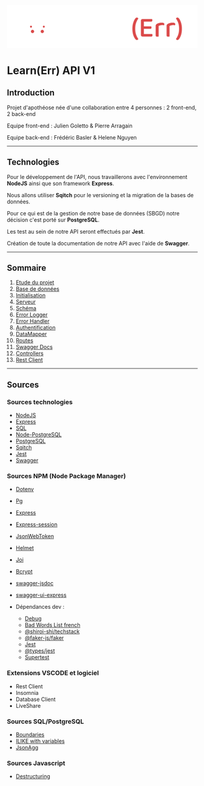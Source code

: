 
![Learn(Err)](__docs__/img/Logo_LearnErr_white.png)

# Learn(Err) API V1

## Introduction

Projet d'apothéose née d'une collaboration entre 4 personnes : 2 front-end, 2 back-end

Equipe front-end : Julien Goletto & Pierre Arragain

Equipe back-end : Frédéric Basler & Helene Nguyen

___

## Technologies

Pour le développement de l'API, nous travaillerons avec l'environnement **NodeJS** ainsi que son framework **Express**.

Nous allons utiliser **Sqitch** pour le versioning et la migration de la bases de données.

Pour ce qui est de la gestion de notre base de données (SBGD) notre décision c'est porté sur **PostgreSQL**.

Les test au sein de notre API seront effectués par **Jest**.

Création de toute la documentation de notre API avec l'aide de **Swagger**.

___

## Sommaire

1. [Etude du projet](__docs__/01_mise_en_place.md)
2. [Base de données](__docs__/02_base_de_donnees.md)
3. [Initialisation](__docs__/03_initialisation.md)
4. [Serveur](__docs__/04_serveur.md)
5. [Schéma](__docs__/05_schema.md)
6. [Error Logger](__docs__/06_error_logger.md)
7. [Error Handler](__docs__/07_error_handler.md)
8. [Authentification](__docs__/08_auth.md)
9. [DataMapper](__docs__/09_datamapper.md)
10. [Routes](__docs__/10_routes.md)
11. [Swagger Docs](__docs__/11_swagger_docs.md)
12. [Controllers](__docs__/12_controllers.md)
13. [Rest Client](__docs__/13_restClient.md)

___

## Sources

### Sources technologies

- [NodeJS](https://nodejs.org/en/)
- [Express](https://expressjs.com/fr/)
- [SQL](https://sql.sh/)
- [Node-PostgreSQL](https://node-postgres.com/)
- [PostgreSQL](https://www.postgresql.org/)
- [Sqitch](https://sqitch.org/)
- [Jest](https://jestjs.io/fr/)
- [Swagger](https://swagger.io/)

### Sources NPM (Node Package Manager)

- [Dotenv](https://www.npmjs.com/package/dotenv)
- [Pg](https://www.npmjs.com/package/pg)
- [Express](https://www.npmjs.com/package/express)
- [Express-session](https://www.npmjs.com/package/express-session)
- [JsonWebToken](https://www.npmjs.com/package/jsonwebtoken)
- [Helmet](https://www.npmjs.com/package/helmet)
- [Joi](https://www.npmjs.com/package/joi)
- [Bcrypt](https://www.npmjs.com/package/bcrypt)
- [swagger-jsdoc](https://www.npmjs.com/package/swagger-jsdoc)
- [swagger-ui-express](https://www.npmjs.com/package/swagger-ui-express)

- Dépendances dev :

  - [Debug](https://www.npmjs.com/package/debug)
  - [Bad Words List french](https://www.npmjs.com/package/french-badwords-list)
  - [@shiroi-shi/techstack](https://www.npmjs.com/package/@shiroi-shi/techstack)
  - [@faker-js/faker](https://www.npmjs.com/package/@faker-js/faker)
  - [Jest](https://www.npmjs.com/package/jest)
  - [@types/jest](https://www.npmjs.com/package/@types/jest)
  - [Supertest](https://www.npmjs.com/package/supertest)

### Extensions VSCODE et logiciel

- Rest Client
- Insomnia
- Database Client
- LiveShare

### Sources SQL/PostgreSQL

- [Boundaries](https://stackoverflow.com/questions/3825676/postgresql-regex-word-boundaries)
- [ILIKE with variables](https://github.com/lib/pq/issues/495)
- [JsonAgg](https://sql.tutorialink.com/how-to-specify-a-limit-on-postgres-json_agg/)

### Sources Javascript

- [Destructuring](https://ultimatecourses.com/blog/remove-object-properties-destructuring)
